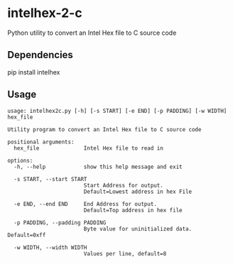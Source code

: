 # intelhex-2-c
Python utility to convert an Intel Hex file to C source code

## Dependencies
pip install intelhex

## Usage
```
usage: intelhex2c.py [-h] [-s START] [-e END] [-p PADDING] [-w WIDTH] hex_file

Utility program to convert an Intel Hex file to C source code

positional arguments:
  hex_file              Intel Hex file to read in

options:
  -h, --help            show this help message and exit
  
  -s START, --start START
                        Start Address for output. 
                        Default=Lowest address in hex File
  
  -e END, --end END     End Address for output. 
                        Default=Top address in hex file
  
  -p PADDING, --padding PADDING
                        Byte value for uninitialized data. Default=0xff
  
  -w WIDTH, --width WIDTH
                        Values per line, default=8
```
